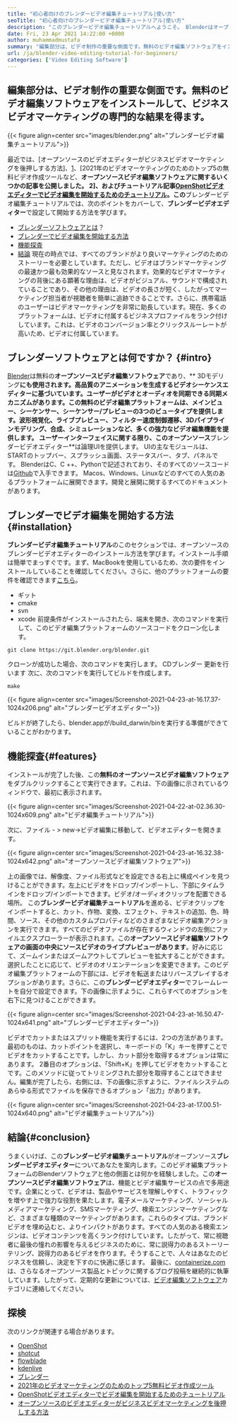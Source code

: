 ```yaml
---
title: "初心者向けのブレンダービデオ編集チュートリアル|使い方" 
seoTitle: "初心者向けのブレンダービデオ編集チュートリアル|使い方" 
description: "このブレンダービデオ編集チュートリアルへようこそ。 Blenderはオープンソースで、エフェクト、アニメーション、フィルター、ライブプレビュー、および画像を追加するためのサポートを提供しています。" 
date: Fri, 23 Apr 2021 14:22:00 +0000
author: muhammadmustafa
summary: "編集部分は、ビデオ制作の重要な側面です。無料のビデオ編集ソフトウェアをインストールして、ビジネスビデオマーケティングの専門的な結果を得ます。" 
url: /ja/blender-video-editing-tutorial-for-beginners/
categories: ['Video Editing Software']
---
```


## 編集部分は、ビデオ制作の重要な側面です。無料のビデオ編集ソフトウェアをインストールして、ビジネスビデオマーケティングの専門的な結果を得ます。

{{< figure align=center src="images/blender.png" alt="ブレンダービデオ編集チュートリアル">}}

最近では、[オープンソースのビデオエディターがビジネスビデオマーケティングを後押しする方法]、[1]、[2021年のビデオマーケティングのためのトップ5の無料ビデオ作成ツールなど、**オープンソースビデオ編集ソフトウェアに関するいくつかの記事を公開しました。 2]、およびチュートリアル記事[OpenShotビデオエディターでビデオ編集を開始するためのチュートリアル][3]。この**ブレンダービデオ編集チュートリアルでは、次のポイントをカバーして、**ブレンダービデオエディター**で設定して開始する方法を学びます。
  * [ブレンダーソフトウェアとは][4]？
  * [ブレンダーでビデオ編集を開始する方法][5]
  * [機能探査][6]
  * [結論][7]
現在の時点では、すべてのブランドがより良いマーケティングのためのストーリーを必要としています。ただし、ビデオはブランドマーケティングの最速かつ最も効果的なソースと見なされます。効果的なビデオマーケティングの背後にある顕著な理由は、ビデオがビジュアル、サウンドで構成されていることであり、その他の理由は、ビデオの長さが短く、したがってマーケティング担当者が視聴者を簡単に追跡できることです。さらに、携帯電話のユーザーはビデオマーケティングを非常に助長しています。現在、多くのプラットフォームは、ビデオに付属するビジネスプロファイルをランク付けしています。これは、ビデオのコンバージョン率とクリックスルーレートが高いため、ビデオに付属しています。

## ブレンダーソフトウェアとは何ですか？ {#intro}
[Blender][8]は無料の**オープンソースビデオ編集ソフトウェア**であり、** 3Dモデリング**にも使用されます。高品質のアニメーションを生成するビデオシーケンスエディターに基づいています。ユーザーがビデオとオーディオを同期できる同期メカニズムがあります。この無料のビデオ編集プラットフォームは、メインビュー、シーケンサー、シーケンサー/プレビューの3つのビュータイプを提供します。波形視覚化、ライブプレビュー、フィルター速度制御遷移、3Dパイプラインモデリング、合成、シミュレーションなど、多くの強力なビデオ編集機能を提供します。
ユーザーインターフェイスに関する限り、このオープンソース**ブレンダービデオエディター**は論理UIを提供します。 UIの主なモジュールは、STARTのトップバー、スプラッシュ画面、ステータスバー、タブ、パネルです。 BlenderはC、C ++、Pythonで記述されており、そのすべてのソースコードは[Github][9]で入手できます。 Macos、Windows、Linuxなどのすべての人気のあるプラットフォームに展開できます。開発と展開に関するすべてのドキュメントがあります。

## ブレンダーでビデオ編集を開始する方法{#installation}
**ブレンダービデオ編集チュートリアル**のこのセクションでは、オープンソースのブレンダービデオエディターのインストール方法を学びます。インストール手順は簡単でまっすぐです。まず、MacBookを使用しているため、次の要件をインストールしていることを確認してください。さらに、他のプラットフォームの要件を確認できます[こちら][10]。
  * ギット
  * cmake
  * svn
  * xcode
前提条件がインストールされたら、端末を開き、次のコマンドを実行して、このビデオ編集プラットフォームのソースコードをクローン化します。
```
git clone https://git.blender.org/blender.git
```
クローンが成功した場合、次のコマンドを実行します。
CDブレンダー
更新を行います
次に、次のコマンドを実行してビルドを作成します。
```
make
```

{{< figure align=center src="images/Screenshot-2021-04-23-at-16.17.37-1024x206.png" alt="ブレンダービデオエディター">}}

ビルドが終了したら、blender.appが/build_darwin/binを実行する準備ができていることがわかります。

## 機能探査{#features}
インストールが完了した後、この**無料のオープンソースビデオ編集ソフトウェア**をダブルクリックすることで実行できます。これは、下の画像に示されているウィンドウで、最初に表示されます。

{{< figure align=center src="images/Screenshot-2021-04-22-at-02.36.30-1024x609.png" alt="ビデオ編集チュートリアル">}}

次に、ファイル - > new->ビデオ編集に移動して、ビデオエディターを開きます。

{{< figure align=center src="images/Screenshot-2021-04-23-at-16.32.38-1024x642.png" alt="オープンソースビデオ編集ソフトウェア">}}

上の画像では、解像度、ファイル形式などを設定できる右上に構成ペインを見つけることができます。左上にビデオをドロップ/インポートし、下部にタイムラインをドロップ/インポートできます。ビデオ/オーディオクリップを配置できる場所。
この**ブレンダービデオ編集チュートリアル**を進める、ビデオクリップをインポートすると、カット、作物、変換、エフェクト、テキストの追加、色、時間、ソース、その他のカスタムプロパティなどのさまざまなビデオ編集アクションを実行できます。すべてのビデオファイルが存在するウィンドウの左側にファイルエクスプローラーが表示されます。この**オープンソースビデオ編集ソフトウェアの画面の中央にソースビデオのライブプレビューがあります**。好みに応じて、ズームインまたはズームアウトしてプレビューを拡大することができます。選択したことに応じて、ビデオのオリエンテーションを変更できます。このビデオ編集プラットフォームの下部には、ビデオを転送またはリバースプレイするオプションがあります。さらに、この**ブレンダービデオエディター**でフレームレートを自分で設定できます。下の画像に示すように、これらすべてのオプションを右下に見つけることができます。

{{< figure align=center src="images/Screenshot-2021-04-23-at-16.50.47-1024x641.png" alt="ブレンダービデオエディター">}}

ビデオでカットまたはスプリット機能を実行するには、2つの方法があります。最初のものは、カットポイントを選択し、キーボードの「K」キーを押すことでビデオをカットすることです。しかし、カット部分を取得するオプションは常にあります。 2番目のオプションは、「Shift+K」を押してビデオをカットすることです。このメソッドに従ってトリミングされた部分を取得することはできません。編集が完了したら、右側には、下の画像に示すように、ファイルシステムのあらゆる形式でファイルを保存できるオプション「出力」があります。

{{< figure align=center src="images/Screenshot-2021-04-23-at-17.00.51-1024x640.png" alt="ビデオ編集チュートリアル">}}


## 結論{#conclusion}
うまくいけば、この**ブレンダービデオ編集チュートリアル**がオープンソース**ブレンダービデオエディター**についてあなたを案内します。このビデオ編集プラットフォームのBlenderソフトウェアと他の側面とは何かを経験しました。この**オープンソースビデオ編集ソフトウェア**は、機能とビデオ編集サービスの点で多用途です。企業にとって、ビデオは、製品やサービスを理解しやすく、トラフィックを増やす上で強力な役割を果たします。電子メールマーケティング、ソーシャルメディアマーケティング、SMSマーケティング、検索エンジンマーケティングなど、さまざまな種類のマーケティングがあります。これらのタイプは、ブランドビデオを埋め込むと、よりインパクトがあります。すべての人気のある検索エンジンは、ビデオコンテンツを高くランク付けしています。したがって、常に視聴者に最後の憧れの影響を与えるビジネスのために、常に説得力のあるストーリーテリング、説得力のあるビデオを作ります。そうすることで、人々はあなたのビジネスを信頼し、決定を下すのに快適に感じます。
最後に、[containerize.com][11]は、さらなるオープンソース製品とトピックに関するブログ投稿を継続的に執筆しています。したがって、定期的な更新については、[ビデオ編集ソフトウェア][12]カテゴリに連絡してください。

## 探検
次のリンクが関連する場合があります。
  * [OpenShot][13]
  * [shotcut][14]
  * [flowblade][15]
  * [kdenlive][16]
  * [ブレンダー][8]
  * [2021年のビデオマーケティングのためのトップ5無料ビデオ作成ツール][2]
  * [OpenShotビデオエディターでビデオ編集を開始するためのチュートリアル][3]
  * [オープンソースのビデオエディターがビジネスビデオマーケティングを後押しする方法][1]

  
[1]: https://blog.containerize.com/video-editing-software/how-video-editing-software-improves-business-video-marketing/
[2]: https://blog.containerize.com/video-editing-software/top-5-open-source-video-editor-software-for-video-marketing/
[3]: https://blog.containerize.com/video-editing-software/openshot-video-editor-tutorial-for-beginners-open-source/
[4]: #intro
[5]: #Installation
[6]: #features
[7]: #Conclusion
[8]: https://products.containerize.com/video-editing-software/blender
[9]: https://github.com/blender/blender
[10]: https://wiki.blender.org/wiki/Building_Blender
[11]: https://www.containerize.com/
[12]: https://products.containerize.com/video-editing-software
[13]: https://products.containerize.com/video-editing-software/openshot
[14]: https://products.containerize.com/video-editing-software/shotcut
[15]: https://products.containerize.com/video-editing-software/flowblade
[16]: https://products.containerize.com/video-editing-software/kdenlive

